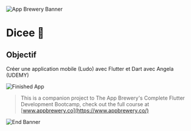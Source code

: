 ![App Brewery Banner](https://github.com/londonappbrewery/Images/blob/master/AppBreweryBanner.png)


# Dicee 🎲

## Objectif
Créer une application mobile (Ludo) avec Flutter et Dart avec Angela (UDEMY)

![Finished App](https://github.com/londonappbrewery/Images/blob/master/dicee-demo.gif)


>This is a companion project to The App Brewery's Complete Flutter Development Bootcamp, check out the full course at [www.appbrewery.co](https://www.appbrewery.co/)

![End Banner](https://github.com/londonappbrewery/Images/blob/master/readme-end-banner.png)
